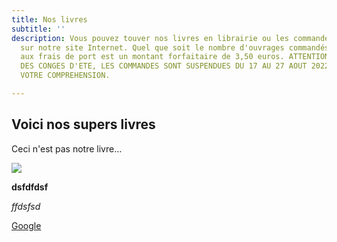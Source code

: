 ```yaml
---
title: Nos livres
subtitle: ''
description: Vous pouvez touver nos livres en librairie ou les commander directement
  sur notre site Internet. Quel que soit le nombre d'ouvrages commandés, la participation
  aux frais de port est un montant forfaitaire de 3,50 euros. ATTENTION, EN RAISON
  DES CONGES D'ETE, LES COMMANDES SONT SUSPENDUES DU 17 AU 27 AOUT 2022. MERCI DE
  VOTRE COMPREHENSION.

---
```

## Voici nos supers livres

Ceci n'est pas notre livre…

![](/images/bdtest.jpg)

**dsfdfdsf**

_ffdsfsd_

[Google ](Https://google.fr "Lien vers google")